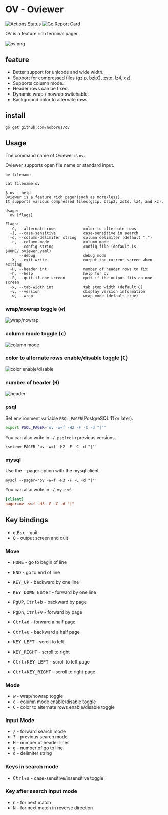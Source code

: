 # OV - Oviewer

[![Actions Status](https://github.com/noborus/ov/workflows/Go/badge.svg)](https://github.com/noborus/ov/actions)
[![Go Report Card](https://goreportcard.com/badge/github.com/noborus/ov)](https://goreportcard.com/report/github.com/noborus/ov)

OV is a feature rich terminal pager.

![ov.png](https://raw.githubusercontent.com/noborus/ov/master/docs/ov.png)

## feature

* Better support for unicode and wide width.
* Support for compressed files (gzip, bzip2, zstd, lz4, xz).
* Supports column mode.
* Header rows can be fixed.
* Dynamic wrap / nowrap switchable.
* Background color to alternate rows.

## install

```console
go get github.com/noborus/ov
```

## Usage

The command name of Oviewer is `ov`.

Oviewer supports open file name or standard input.

```console
ov filename
```

```console
cat filename|ov
```

```console
$ ov --help
Oviewer is a feature rich pager(such as more/less).
It supports various compressed files(gzip, bzip2, zstd, lz4, and xz).

Usage:
  ov [flags]

Flags:
  -C, --alternate-rows            color to alternate rows
  -i, --case-sensitive            case-sensitive in search
  -d, --column-delimiter string   column delimiter (default ",")
  -c, --column-mode               column mode
      --config string             config file (default is $HOME/.oviewer.yaml)
      --debug                     debug mode
  -X, --exit-write                output the current screen when exiting
  -H, --header int                number of header rows to fix
  -h, --help                      help for ov
  -F, --quit-if-one-screen        quit if the output fits on one screen
  -x, --tab-width int             tab stop width (default 8)
  -v, --version                   display version information
  -w, --wrap                      wrap mode (default true)
```

### wrap/nowrap toggle (<kbd>w</kbd>)

![wrap/nowrap](https://raw.githubusercontent.com/noborus/ov/master/docs/ov-wrap.gif)

### column mode toggle (<kbd>c</kbd>)

![column mode](https://raw.githubusercontent.com/noborus/ov/master/docs/ov-column.gif)

### color to alternate rows enable/disable toggle (<kbd>C</kbd>)

![color enable/disable](https://raw.githubusercontent.com/noborus/ov/master/docs/ov-color.gif)

### number of header (<kbd>H</kbd>)

![header](https://raw.githubusercontent.com/noborus/ov/master/docs/ov-header.gif)

### psql

Set environment variable `PSQL_PAGER`(PostgreSQL 11 or later).

```sh
export PSQL_PAGER='ov -w=f -H2 -F -C -d "|"'
```

You can also write in `~/.psqlrc` in previous versions.

```filename:~/.psqlrc
\setenv PAGER 'ov -w=f -H2 -F -C -d "|"'
```

### mysql

Use the --pager option with the mysql client.

```console
mysql --pager='ov -w=f -H3 -F -C -d "|"'
```

You can also write in `~/.my.cnf`.

```filename:~/.my.cnf
[client]
pager=ov -w=f -H3 -F -C -d "|"
```

## Key bindings

* <kbd>q</kbd>,<kbd>Esc</kbd> - quit
* <kbd>Q</kbd> - output screen and quit

### Move

* <kbd>HOME</kbd> - go to begin of line
* <kbd>END</kbd> - go to end of line
* <kbd>KEY_UP</kbd> - backward by one line
* <kbd>KEY_DOWN</kbd>, <kbd>Enter</kbd> - forward by one line
* <kbd>PgUP</kbd>, <kbd>Ctrl</kbd>+<kbd>b</kbd> - backward by page
* <kbd>PgDn</kbd>, <kbd>Ctrl</kbd>+<kbd>v</kbd> - forward by page
* <kbd>Ctrl</kbd>+<kbd>d</kbd> - forward a half page
* <kbd>Ctrl</kbd>+<kbd>u</kbd> - backward a half page

* <kbd>KEY_LEFT</kbd> - scroll to left
* <kbd>KEY_RIGHT</kbd> - scroll to right

* <kbd>Ctrl</kbd>+<kbd>KEY_LEFT</kbd> - scroll to left page
* <kbd>Ctrl</kbd>+<kbd>KEY_RIGHT</kbd> - scroll to right page

### Mode

* <kbd>w</kbd> - wrap/nowrap toggle
* <kbd>c</kbd> - column mode enable/disable toggle
* <kbd>C</kbd> - color to alternate rows enable/disable toggle

### Input Mode

* <kbd>/</kbd> - forward search mode
* <kbd>?</kbd> - previous search mode
* <kbd>H</kbd> - number of header lines
* <kbd>g</kbd> - number of go to line
* <kbd>d</kbd> - delimiter string

### Keys in search mode

* <kbd>Ctrl</kbd>+<kbd>a</kbd> - case-sensitive/insensitive toggle

### Key after search input mode

* <kbd>n</kbd> - for next match
* <kbd>N</kbd> - for next match in reverse direction
